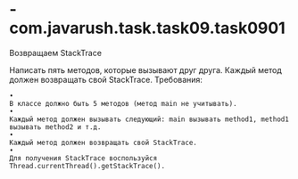 # -com.javarush.task.task09.task0901
Возвращаем StackTrace

Написать пять методов, которые вызывают друг друга.
Каждый метод должен возвращать свой StackTrace.
Требования:

    •
    В классе должно быть 5 методов (метод main не учитывать).
    •
    Каждый метод должен вызывать следующий: main вызывать method1, method1 вызывать method2 и т.д.
    •
    Каждый метод должен возвращать свой StackTrace.
    •
    Для получения StackTrace воспользуйся Thread.currentThread().getStackTrace().
